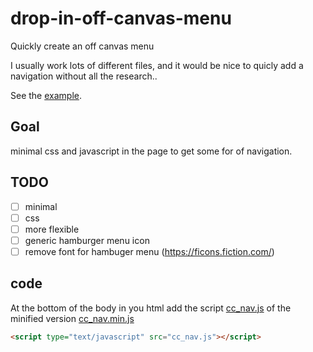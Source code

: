# drop-in-off-canvas-menu

Quickly create an off canvas menu

I usually work lots of different files, and it would be nice to quicly add a navigation without all the research..

See the [example](https://matthijskamstra.github.io/drop-in-off-canvas-menu/).

## Goal

minimal css and javascript in the page to get some for of navigation.

## TODO

- [ ] minimal
- [ ] css
- [ ] more flexible
- [ ] generic hamburger menu icon
- [ ] remove font for hambuger menu (<https://ficons.fiction.com/>)

## code

At the bottom of the body in you html add the script [cc_nav.js](/dist/cc_nav.js) of the minified version [cc_nav.min.js](/dist/cc_nav.min.js)

```html
<script type="text/javascript" src="cc_nav.js"></script>
```
